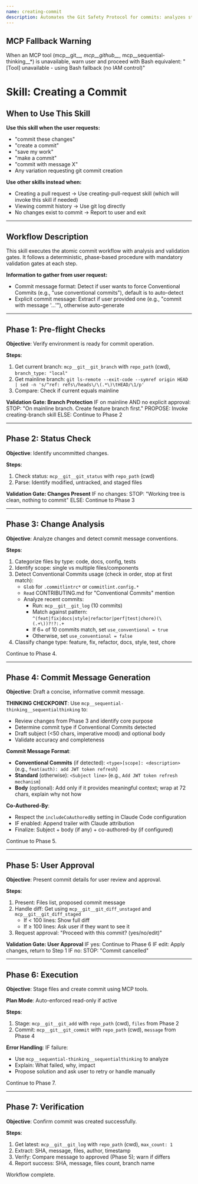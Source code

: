 ```yaml
---
name: creating-commit
description: Automates the Git Safety Protocol for commits: analyzes staged/unstaged changes, drafts descriptive messages (detects Conventional Commits from history), enforces mainline branch protection, and handles pre-commit hooks safely. Use when committing changes or when you say 'commit', 'save changes', 'create commit', 'check in my work'.
---
```


## MCP Fallback Warning

When an MCP tool (mcp__git__*, mcp__github__*, mcp__sequential-thinking__*) is unavailable, warn user and proceed with Bash equivalent: "[Tool] unavailable - using Bash fallback (no IAM control)"

# Skill: Creating a Commit

## When to Use This Skill

**Use this skill when the user requests:**
- "commit these changes"
- "create a commit"
- "save my work"
- "make a commit"
- "commit with message X"
- Any variation requesting git commit creation

**Use other skills instead when:**
- Creating a pull request → Use creating-pull-request skill (which will invoke this skill if needed)
- Viewing commit history → Use git log directly
- No changes exist to commit → Report to user and exit

---

## Workflow Description

This skill executes the atomic commit workflow with analysis and validation gates. It follows a deterministic, phase-based procedure with mandatory validation gates at each step.

**Information to gather from user request:**
- Commit message format: Detect if user wants to force Conventional Commits (e.g., "use conventional commits"), default is to auto-detect
- Explicit commit message: Extract if user provided one (e.g., "commit with message '...'"), otherwise auto-generate

---

## Phase 1: Pre-flight Checks

**Objective**: Verify environment is ready for commit operation.

**Steps**:
1. Get current branch: `mcp__git__git_branch` with `repo_path` (cwd), `branch_type: "local"`
2. Get mainline branch: `git ls-remote --exit-code --symref origin HEAD | sed -n 's/^ref: refs\/heads\/\(.*\)\tHEAD/\1/p'`
3. Compare: Check if current equals mainline

**Validation Gate: Branch Protection**
IF on mainline AND no explicit approval:
  STOP: "On mainline branch. Create feature branch first."
  PROPOSE: Invoke creating-branch skill
ELSE: Continue to Phase 2

---

## Phase 2: Status Check

**Objective**: Identify uncommitted changes.

**Steps**:
1. Check status: `mcp__git__git_status` with `repo_path` (cwd)
2. Parse: Identify modified, untracked, and staged files

**Validation Gate: Changes Present**
IF no changes: STOP: "Working tree is clean, nothing to commit"
ELSE: Continue to Phase 3

---

## Phase 3: Change Analysis

**Objective**: Analyze changes and detect commit message conventions.

**Steps**:
1. Categorize files by type: code, docs, config, tests
2. Identify scope: single vs multiple files/components
3. Detect Conventional Commits usage (check in order, stop at first match):
   - `Glob` for `.commitlintrc*` or `commitlint.config.*`
   - `Read` CONTRIBUTING.md for "Conventional Commits" mention
   - Analyze recent commits:
     - Run: `mcp__git__git_log` (10 commits)
     - Match against pattern: `^(feat|fix|docs|style|refactor|perf|test|chore)(\(.+\))?!?:.+`
     - If 6+ of 10 commits match, set `use_conventional = true`
     - Otherwise, set `use_conventional = false`
4. Classify change type: feature, fix, refactor, docs, style, test, chore

Continue to Phase 4.

---

## Phase 4: Commit Message Generation

**Objective**: Draft a concise, informative commit message.

**THINKING CHECKPOINT**: Use `mcp__sequential-thinking__sequentialthinking` to:
- Review changes from Phase 3 and identify core purpose
- Determine commit type if Conventional Commits detected
- Draft subject (<50 chars, imperative mood) and optional body
- Validate accuracy and completeness

**Commit Message Format**:
- **Conventional Commits** (if detected): `<type>[scope]: <description>` (e.g., `feat(auth): add JWT token refresh`)
- **Standard** (otherwise): `<Subject line>` (e.g., `Add JWT token refresh mechanism`)
- **Body** (optional): Add only if it provides meaningful context; wrap at 72 chars, explain why not how

**Co-Authored-By**:
- Respect the `includeCoAuthoredBy` setting in Claude Code configuration
- IF enabled: Append trailer with Claude attribution
- Finalize: Subject + body (if any) + co-authored-by (if configured)

Continue to Phase 5.

---

## Phase 5: User Approval

**Objective**: Present commit details for user review and approval.

**Steps**:
1. Present: Files list, proposed commit message
2. Handle diff: Get using `mcp__git__git_diff_unstaged` and `mcp__git__git_diff_staged`
   - If < 100 lines: Show full diff
   - If ≥ 100 lines: Ask user if they want to see it
3. Request approval: "Proceed with this commit? (yes/no/edit)"

**Validation Gate: User Approval**
IF yes: Continue to Phase 6
IF edit: Apply changes, return to Step 1
IF no: STOP: "Commit cancelled"

---

## Phase 6: Execution

**Objective**: Stage files and create commit using MCP tools.

**Plan Mode**: Auto-enforced read-only if active

**Steps**:
1. Stage: `mcp__git__git_add` with `repo_path` (cwd), `files` from Phase 2
2. Commit: `mcp__git__git_commit` with `repo_path` (cwd), `message` from Phase 4

**Error Handling**: IF failure:
- Use `mcp__sequential-thinking__sequentialthinking` to analyze
- Explain: What failed, why, impact
- Propose solution and ask user to retry or handle manually

Continue to Phase 7.

---

## Phase 7: Verification

**Objective**: Confirm commit was created successfully.

**Steps**:
1. Get latest: `mcp__git__git_log` with `repo_path` (cwd), `max_count: 1`
2. Extract: SHA, message, files, author, timestamp
3. Verify: Compare message to approved (Phase 5); warn if differs
4. Report success: SHA, message, files count, branch name

Workflow complete.
